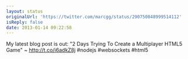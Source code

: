 ```yaml
---
layout: status
originalUrl: 'https://twitter.com/marcgg/status/290750848999514112'
isReply: false
date: 2013-01-14 09:22:58
---
```


My latest blog post is out: "2 Days Trying To Create a Multiplayer HTML5 Game" ~ http://t.co/i6adkZ8j #nodejs #websockets #html5
